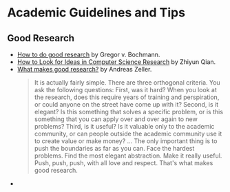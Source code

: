 # Academic Guidelines and Tips
## Good Research
+ [How to do good research](https://www.site.uottawa.ca/~bochmann/Projects/how-to-do-good-research/index.html) by Gregor v. Bochmann.
+ [How to Look for Ideas in Computer Science Research](https://medium.com/digital-diplomacy/how-to-look-for-ideas-in-computer-science-research-7a3fa6f4696f) by Zhiyun Qian.
+ [What makes good research?](https://andreas-zeller.info/2012/10/16/what-makes-good-research.html) by Andreas Zeller.
  > It is actually fairly simple. There are three orthogonal criteria. You ask the following questions: First, was it hard? When you look at the research, does this require years of training and perspiration, or could anyone on the street have come up with it? Second, is it elegant? Is this something that solves a specific problem, or is this something that you can apply over and over again to new problems? Third, is it useful? Is it valuable only to the academic community, or can people outside the academic community use it to create value or make money? ... 
  > The only important thing is to push the boundaries as far as you can. Face the hardest problems. Find the most elegant abstraction. Make it really useful. Push, push, push, with all love and respect. That's what makes good research.
+ 
